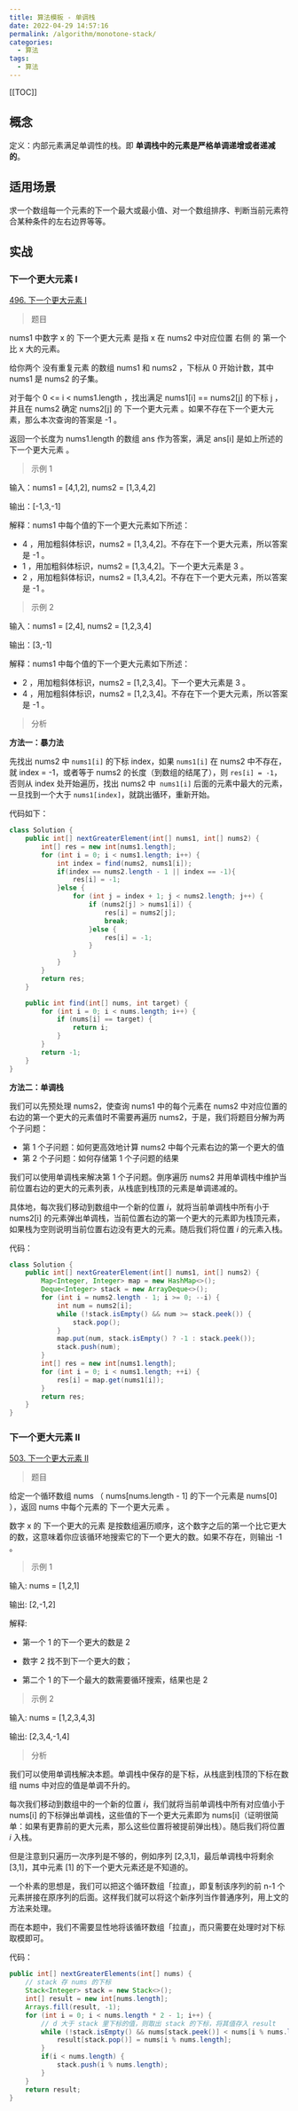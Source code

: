 ```yaml
---
title: 算法模板 - 单调栈
date: 2022-04-29 14:57:16
permalink: /algorithm/monotone-stack/
categories:
  - 算法
tags:
  - 算法
---
```


[[TOC]]

## 概念

定义：内部元素满足单调性的栈。即 **单调栈中的元素是严格单调递增或者递减的**。

## 适用场景

求一个数组每一个元素的下一个最大或最小值、对一个数组排序、判断当前元素符合某种条件的左右边界等等。

## 实战

### 下一个更大元素 I

[496. 下一个更大元素 I](https://leetcode-cn.com/problems/next-greater-element-i/)

> 题目

nums1 中数字 x 的 下一个更大元素 是指 x 在 nums2 中对应位置 右侧 的 第一个 比 x 大的元素。

给你两个 没有重复元素 的数组 nums1 和 nums2 ，下标从 0 开始计数，其中 nums1 是 nums2 的子集。

对于每个 0 <= i < nums1.length ，找出满足 nums1[i] == nums2[j] 的下标 j ，并且在 nums2 确定 nums2[j] 的 下一个更大元素 。如果不存在下一个更大元素，那么本次查询的答案是 -1 。

返回一个长度为 nums1.length 的数组 ans 作为答案，满足 ans[i] 是如上所述的 下一个更大元素 。

> 示例 1

输入：nums1 = [4,1,2], nums2 = [1,3,4,2]

输出：[-1,3,-1]

解释：nums1 中每个值的下一个更大元素如下所述：

- 4 ，用加粗斜体标识，nums2 = [1,3,4,2]。不存在下一个更大元素，所以答案是 -1 。
- 1 ，用加粗斜体标识，nums2 = [1,3,4,2]。下一个更大元素是 3 。
- 2 ，用加粗斜体标识，nums2 = [1,3,4,2]。不存在下一个更大元素，所以答案是 -1 。

> 示例 2

输入：nums1 = [2,4], nums2 = [1,2,3,4]

输出：[3,-1]

解释：nums1 中每个值的下一个更大元素如下所述：

- 2 ，用加粗斜体标识，nums2 = [1,2,3,4]。下一个更大元素是 3 。
- 4 ，用加粗斜体标识，nums2 = [1,2,3,4]。不存在下一个更大元素，所以答案是 -1 。

> 分析

**方法一：暴力法**

先找出 nums2 中 `nums1[i]` 的下标 index，如果 `nums1[i]` 在 nums2 中不存在，就 index = -1，或者等于 nums2 的长度（到数组的结尾了），则 `res[i] = -1`，否则从 index 处开始遍历，找出 nums2 中` nums1[i]` 后面的元素中最大的元素，一旦找到一个大于 `nums1[index]`，就跳出循环，重新开始。

代码如下：

```java
class Solution {
    public int[] nextGreaterElement(int[] nums1, int[] nums2) {
        int[] res = new int[nums1.length];
        for (int i = 0; i < nums1.length; i++) {
            int index = find(nums2, nums1[i]);
            if(index == nums2.length - 1 || index == -1){
                res[i] = -1;
            }else {
                for (int j = index + 1; j < nums2.length; j++) {
                    if (nums2[j] > nums1[i]) {
                        res[i] = nums2[j];
                        break;
                    }else {
                        res[i] = -1;
                    }
                }
            }
        }
        return res;
    }

    public int find(int[] nums, int target) {
        for (int i = 0; i < nums.length; i++) {
            if (nums[i] == target) {
                return i;
            }
        }
        return -1;
    }
}
```

**方法二：单调栈**

我们可以先预处理 nums2，使查询 nums1 中的每个元素在 nums2 中对应位置的右边的第一个更大的元素值时不需要再遍历 nums2，于是，我们将题目分解为两个子问题：

- 第 1 个子问题：如何更高效地计算 nums2 中每个元素右边的第一个更大的值
- 第 2 个子问题：如何存储第 1 个子问题的结果

我们可以使用单调栈来解决第 1 个子问题。倒序遍历 nums2 并用单调栈中维护当前位置右边的更大的元素列表，从栈底到栈顶的元素是单调递减的。

具体地，每次我们移动到数组中一个新的位置 _i_，就将当前单调栈中所有小于 nums2[i] 的元素弹出单调栈，当前位置右边的第一个更大的元素即为栈顶元素，如果栈为空则说明当前位置右边没有更大的元素。随后我们将位置 _i_ 的元素入栈。

代码：

```java
class Solution {
    public int[] nextGreaterElement(int[] nums1, int[] nums2) {
        Map<Integer, Integer> map = new HashMap<>();
        Deque<Integer> stack = new ArrayDeque<>();
        for (int i = nums2.length - 1; i >= 0; --i) {
            int num = nums2[i];
            while (!stack.isEmpty() && num >= stack.peek()) {
                stack.pop();
            }
            map.put(num, stack.isEmpty() ? -1 : stack.peek());
            stack.push(num);
        }
        int[] res = new int[nums1.length];
        for (int i = 0; i < nums1.length; ++i) {
            res[i] = map.get(nums1[i]);
        }
        return res;
    }
}
```

### 下一个更大元素 II

[503. 下一个更大元素 II](https://leetcode-cn.com/problems/next-greater-element-ii/)

> 题目

给定一个循环数组 nums （ nums[nums.length - 1] 的下一个元素是 nums[0] ），返回 nums 中每个元素的 下一个更大元素 。

数字 x 的 下一个更大的元素 是按数组遍历顺序，这个数字之后的第一个比它更大的数，这意味着你应该循环地搜索它的下一个更大的数。如果不存在，则输出 -1 。

> 示例 1

输入: nums = [1,2,1]

输出: [2,-1,2]

解释:

- 第一个 1 的下一个更大的数是 2
- 数字 2 找不到下一个更大的数；

- 第二个 1 的下一个最大的数需要循环搜索，结果也是 2

> 示例 2

输入: nums = [1,2,3,4,3]

输出: [2,3,4,-1,4]

> 分析

我们可以使用单调栈解决本题。单调栈中保存的是下标，从栈底到栈顶的下标在数组 nums 中对应的值是单调不升的。

每次我们移动到数组中的一个新的位置 _i_，我们就将当前单调栈中所有对应值小于 nums[i] 的下标弹出单调栈，这些值的下一个更大元素即为 nums[i]（证明很简单：如果有更靠前的更大元素，那么这些位置将被提前弹出栈）。随后我们将位置 _i_ 入栈。

但是注意到只遍历一次序列是不够的，例如序列 [2,3,1]，最后单调栈中将剩余 [3,1]，其中元素 [1] 的下一个更大元素还是不知道的。

一个朴素的思想是，我们可以把这个循环数组「拉直」，即复制该序列的前 n-1 个元素拼接在原序列的后面。这样我们就可以将这个新序列当作普通序列，用上文的方法来处理。

而在本题中，我们不需要显性地将该循环数组「拉直」，而只需要在处理时对下标取模即可。

代码：

```java
public int[] nextGreaterElements(int[] nums) {
    // stack 存 nums 的下标
    Stack<Integer> stack = new Stack<>();
    int[] result = new int[nums.length];
    Arrays.fill(result, -1);
    for (int i = 0; i < nums.length * 2 - 1; i++) {
        // d 大于 stack 里下标的值，则取出 stack 的下标，将其值存入 result
        while (!stack.isEmpty() && nums[stack.peek()] < nums[i % nums.length]) {
            result[stack.pop()] = nums[i % nums.length];
        }
        if(i < nums.length) {
            stack.push(i % nums.length);
        }
    }
    return result;
}
```
